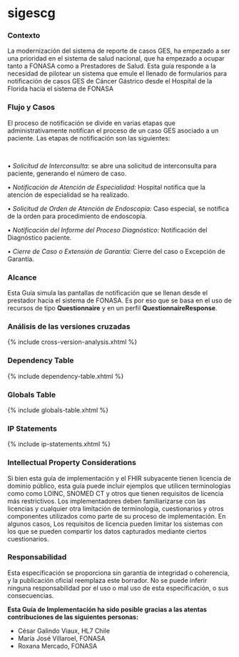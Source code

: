 # sigescg

### Contexto
La modernización del sistema de reporte de casos GES, ha empezado a ser una prioridad en el sistema de salud nacional, que ha empezado a ocupar tanto a FONASA como a Prestadores de Salud. Esta guía responde a la necesidad de pilotear un sistema que emule el llenado de formularios para notificación de casos GES de Cáncer Gástrico desde el Hospital de la Florida hacia el sistema de FONASA

### Flujo y Casos

El proceso de notificación se divide en varias etapas que administrativamente notifican el proceso de un caso GES asociado a un paciente. Las etapas de notificación son las siguientes:

<br>

•	*Solicitud de Interconsulta:* se abre una solicitud de interconsulta para paciente, generando el número de caso.
<br>

•	*Notificación de Atención de Especialidad:* Hospital notifica que la atención de especialidad se ha realizado.
<br>

•	*Solicitud de Orden de Atención de Endoscopía:* Caso especial, se notifica de la orden para procedimiento de endoscopía.
<br>

•	*Notificación del Informe del Proceso Diagnóstico:* Notificación del Diagnóstico paciente.
<br>

•	*Cierre de Caso o Extensión de Garantía:* Cierre del caso o Excepción de Garantía.

### Alcance

Esta Guía simula las pantallas de notificación que se llenan desde el prestador hacia el sistema de FONASA. Es por eso que se basa en el uso de recursos de tipo **Questionnaire** y en un perfil **QuestionnaireResponse**. 

<h3>Análisis de las versiones cruzadas</h3> <a name="cross-version-analysis"></a>
  <div>
    {% include cross-version-analysis.xhtml %}
  </div>

  <h3>Dependency Table</h3> <a name="dependency-table"></a>
  <div>
    {% include dependency-table.xhtml %}
  </div>

  <h3>Globals Table</h3> <a name="globals-table"></a>
  <div>
    {% include globals-table.xhtml %}
  </div>

  <h3>IP Statements</h3> <a name="ip-statements"></a>
  <div>
   {% include ip-statements.xhtml %}
  </div>

  <h3>Intellectual Property Considerations</h3>  <a name="ip"> </a>
  <p>
    Si bien esta guía de implementación y el FHIR subyacente tienen licencia de dominio público, esta guía puede incluir ejemplos que utilicen terminologías como 
    como LOINC, SNOMED CT y otros que tienen requisitos de licencia más restrictivos. Los implementadores deben familiarizarse con las licencias y 
    cualquier otra limitación de terminología, cuestionarios y otros componentes utilizados como parte de su proceso de implementación. En algunos casos, 
    Los requisitos de licencia pueden limitar los sistemas con los que se pueden compartir los datos capturados mediante ciertos cuestionarios.
  </p>

  <h3>Responsabilidad</h3>  <a name="responsabilidad"> </a>
  <p>
    Esta especificación se proporciona sin garantía de integridad o coherencia, y la publicación oficial reemplaza este borrador.
    No se puede inferir ninguna responsabilidad por el uso o mal uso de esta especificación, o sus consecuencias.
  </p>
  
</div>

**Esta Guía de Implementación ha sido posible gracias a las atentas contribuciones de las siguientes personas:**
<br>
* César Galindo Viaux, HL7 Chile
* María José Villaroel, FONASA
* Roxana Mercado, FONASA